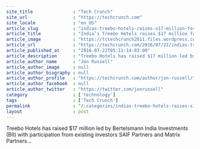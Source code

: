 ```yaml
---
site_title               : "Tech Crunch"
site_url                 : "https://techcrunch.com"
site_locale              : "en_US"
article_slug             : "indias-treebo-hotels-raises-s17-million-for-its-budget-hotel-network"
article_title            : "India’s Treebo Hotels raises $17 million for its budget hotel network"
article_image            : "https://tctechcrunch2011.files.wordpress.com/2016/07/screenshot-2016-07-22-18-54-43.png?w=764&h=400&crop=1"
article_url              : "https://techcrunch.com/2016/07/22/indias-treebo-hotels-raises-17-million-for-its-budget-hotel-network/"
article_published_at     : "2016-07-22T05:11:14-03:00"
article_description      : "Treebo Hotels has raised $17 million led by Bertelsmann India Investments (BII) with participation from existing investors SAIF Partners and Matrix Partners..."
article_author_name      : "Jon Russell"
article_author_image     : null
article_author_biography : null
article_author_profile   : "https://techcrunch.com/author/jon-russell/"
article_author_facebook  : null
article_author_twitter   : "https://twitter.com/jonrussell"
category                 : ['technology']
tags                     : ['Tech Crunch']
permalink                : "/:categories/indias-treebo-hotels-raises-s17-million-for-its-budget-hotel-network/"
layout                   : post
---
```


Treebo Hotels has raised $17 million led by Bertelsmann India Investments (BII) with participation from existing investors SAIF Partners and Matrix Partners...
